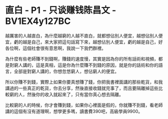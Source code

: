 # 直白 - P1 - 只谈赚钱陈昌文 - BV1EX4y127BC

越厲害的人越直白，為什麼越窮的人越不直白，就都想佔別人便宜，越想佔別人便宜，虧的越是自己，來大家把這句話寫下來，越想佔別人便宜，虧的越是自己，好各位啊，這個社會很有意思啊，我說一下我們群裡。

為什麼有些老師賺不到錢啊，賺錢的速度慢，其實是因為你的所有話術和視頻，都是對窮人講的，這是真相，這是你為什麼賺不到錢的原因，就是你的話術和你的語言，全部是對窮人講的，你想忽悠窮人，想佔窮人的便宜。

所以你賺不到錢，實際上如果你要真想賺了錢，你把我書裡面講的那些乾貨，和我講過的一些真正的乾貨，你去分享，然後直接收錢就完事了，而且要隔離掉這些比較窮的人，然後你的收入就起來了，只有當你真心想去隔離。

比較窮的人的時候，你才會賺到錢，如果你心裡面是假的，你就賺不到錢，看老師講的這個有沒有道理啊，想學更多嗎，讀書費390吧，高級學員9900。

